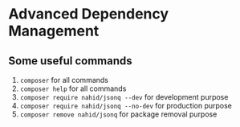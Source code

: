 # Advanced Dependency Management

## Some useful commands

1. `composer` for all commands
2. `composer help` for all commands
3. `composer require nahid/jsonq --dev` for development purpose
4. `composer require nahid/jsonq --no-dev` for production purpose
5. `composer remove nahid/jsonq` for package removal purpose


